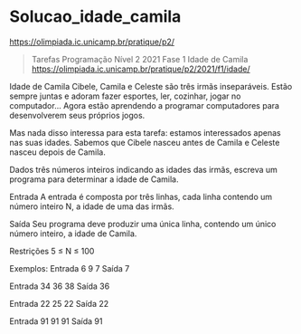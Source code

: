 # Solucao_idade_camila

https://olimpiada.ic.unicamp.br/pratique/p2/
> Tarefas Programação Nível 2
> 2021
> Fase 1
> Idade de Camila https://olimpiada.ic.unicamp.br/pratique/p2/2021/f1/idade/

Idade de Camila
Cibele, Camila e Celeste são três irmãs inseparáveis. Estão sempre juntas e adoram fazer esportes, ler, cozinhar, jogar no computador... Agora estão aprendendo a programar computadores para desenvolverem seus próprios jogos.

Mas nada disso interessa para esta tarefa: estamos interessados apenas nas suas idades. Sabemos que Cibele nasceu antes de Camila e Celeste nasceu depois de Camila.

Dados três números inteiros indicando as idades das irmãs, escreva um programa para determinar a idade de Camila.

Entrada
A entrada é composta por três linhas, cada linha contendo um número inteiro N, a idade de uma das irmãs.

Saída
Seu programa deve produzir uma única linha, contendo um único número inteiro, a idade de Camila.

Restrições
5 ≤ N ≤ 100

Exemplos:
Entrada
6
9
7
Saída
7
	
 

Entrada
34
36
38
Saída
36
	
 

Entrada
22
25
22
Saída
22
	
 

Entrada
91
91
91
Saída
91

